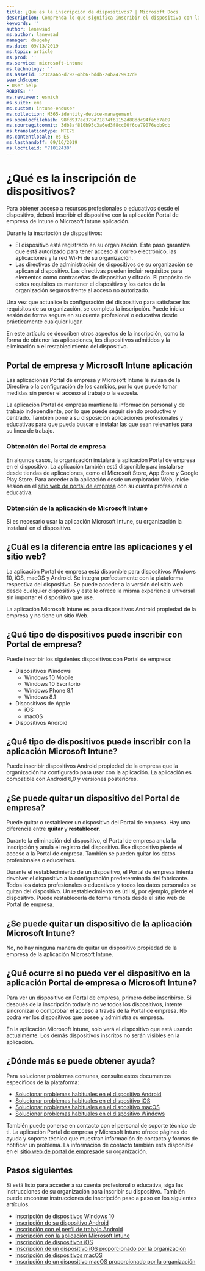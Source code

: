 ```yaml
---
title: ¿Qué es la inscripción de dispositivos? | Microsoft Docs
description: Comprenda lo que significa inscribir el dispositivo con la aplicación Portal de empresa y Microsoft Intune.
keywords: ''
author: lenewsad
ms.author: lanewsad
manager: dougeby
ms.date: 09/13/2019
ms.topic: article
ms.prod: ''
ms.service: microsoft-intune
ms.technology: ''
ms.assetid: 523caa6b-d792-4bb6-bddb-24b2479932d8
searchScope:
- User help
ROBOTS: ''
ms.reviewer: esmich
ms.suite: ems
ms.custom: intune-enduser
ms.collection: M365-identity-device-management
ms.openlocfilehash: 98fd937ee379d71874f61152d88ddc94fa5b7a09
ms.sourcegitcommit: 3db8af810b95c3a6ed3f8cc00f6ce79076ebb9db
ms.translationtype: MTE75
ms.contentlocale: es-ES
ms.lasthandoff: 09/16/2019
ms.locfileid: "71012430"
---
```

# <a name="what-is-device-enrollment"></a>¿Qué es la inscripción de dispositivos?
Para obtener acceso a recursos profesionales o educativos desde el dispositivo, deberá inscribir el dispositivo con la aplicación Portal de empresa de Intune o Microsoft Intune aplicación. 

Durante la inscripción de dispositivos:

* El dispositivo está registrado en su organización. Este paso garantiza que está autorizado para tener acceso al correo electrónico, las aplicaciones y la red Wi-Fi de su organización. 
* Las directivas de administración de dispositivos de su organización se aplican al dispositivo. Las directivas pueden incluir requisitos para elementos como contraseñas de dispositivo y cifrado. El propósito de estos requisitos es mantener el dispositivo y los datos de la organización seguros frente al acceso no autorizado.

Una vez que actualice la configuración del dispositivo para satisfacer los requisitos de su organización, se completa la inscripción. Puede iniciar sesión de forma segura en su cuenta profesional o educativa desde prácticamente cualquier lugar.  

En este artículo se describen otros aspectos de la inscripción, como la forma de obtener las aplicaciones, los dispositivos admitidos y la eliminación o el restablecimiento del dispositivo.  

## <a name="company-portal-and-microsoft-intune-app"></a>Portal de empresa y Microsoft Intune aplicación

Las aplicaciones Portal de empresa y Microsoft Intune le avisan de la Directiva o la configuración de los cambios, por lo que puede tomar medidas sin perder el acceso al trabajo o la escuela. 

La aplicación Portal de empresa mantiene la información personal y de trabajo independiente, por lo que puede seguir siendo productivo y centrado. También pone a su disposición aplicaciones profesionales y educativas para que pueda buscar e instalar las que sean relevantes para su línea de trabajo.  

### <a name="get-company-portal"></a>Obtención del Portal de empresa

En algunos casos, la organización instalará la aplicación Portal de empresa en el dispositivo. La aplicación también está disponible para instalarse desde tiendas de aplicaciones, como el Microsoft Store, App Store y Google Play Store. Para acceder a la aplicación desde un explorador Web, inicie sesión en el [sitio web de portal de empresa](https://go.microsoft.com/fwlink/?linkid=2010980) con su cuenta profesional o educativa.  

### <a name="get-microsoft-intune-app"></a>Obtención de la aplicación de Microsoft Intune

Si es necesario usar la aplicación Microsoft Intune, su organización la instalará en el dispositivo.  

## <a name="whats-the-difference-between-the-apps-and-the-website"></a>¿Cuál es la diferencia entre las aplicaciones y el sitio web?
La aplicación Portal de empresa está disponible para dispositivos Windows 10, iOS, macOS y Android. Se integra perfectamente con la plataforma respectiva del dispositivo. Se puede acceder a la versión del sitio web desde cualquier dispositivo y este le ofrece la misma experiencia universal sin importar el dispositivo que use. 

La aplicación Microsoft Intune es para dispositivos Android propiedad de la empresa y no tiene un sitio Web.  

## <a name="what-kind-of-devices-can-you-enroll-with-company-portal"></a>¿Qué tipo de dispositivos puede inscribir con Portal de empresa?
Puede inscribir los siguientes dispositivos con Portal de empresa:  

- Dispositivos Windows
  - Windows 10 Mobile
  - Windows 10 Escritorio
  - Windows Phone 8.1
  - Windows 8.1
- Dispositivos de Apple
    - iOS
    - macOS
- Dispositivos Android


## <a name="what-kind-of-devices-can-you-enroll-with-the-microsoft-intune-app"></a>¿Qué tipo de dispositivos puede inscribir con la aplicación Microsoft Intune?  
Puede inscribir dispositivos Android propiedad de la empresa que la organización ha configurado para usar con la aplicación. La aplicación es compatible con Android 6,0 y versiones posteriores. 

## <a name="can-you-remove-a-device-from-the-company-portal"></a>¿Se puede quitar un dispositivo del Portal de empresa?
Puede quitar o restablecer un dispositivo del Portal de empresa. Hay una diferencia entre **quitar** y **restablecer**.

Durante la eliminación del dispositivo, el Portal de empresa anula la inscripción y anula el registro del dispositivo. Ese dispositivo pierde el acceso a la Portal de empresa. También se pueden quitar los datos profesionales o educativos. 

Durante el restablecimiento de un dispositivo, el Portal de empresa intenta devolver el dispositivo a la configuración predeterminada del fabricante. Todos los datos profesionales o educativos y todos los datos personales se quitan del dispositivo. Un restablecimiento es útil si, por ejemplo, pierde el dispositivo. Puede restablecerla de forma remota desde el sitio web de Portal de empresa.  

## <a name="can-you-remove-a-device-from-the-microsoft-intune-app"></a>¿Se puede quitar un dispositivo de la aplicación Microsoft Intune?
No, no hay ninguna manera de quitar un dispositivo propiedad de la empresa de la aplicación Microsoft Intune.  

## <a name="what-if-i-cant-see-my-device-in-the-company-portal-or-microsoft-intune-app"></a>¿Qué ocurre si no puedo ver el dispositivo en la aplicación Portal de empresa o Microsoft Intune?
Para ver un dispositivo en Portal de empresa, primero debe inscribirse. Si después de la inscripción todavía no ve todos los dispositivos, intente sincronizar o comprobar el acceso a través de la Portal de empresa. No podrá ver los dispositivos que posee y administra su empresa.

En la aplicación Microsoft Intune, solo verá el dispositivo que está usando actualmente. Los demás dispositivos inscritos no serán visibles en la aplicación.  

## <a name="where-else-can-i-go-for-help"></a>¿Dónde más se puede obtener ayuda?  
Para solucionar problemas comunes, consulte estos documentos específicos de la plataforma:  

- [Solucionar problemas habituales en el dispositivo Android](check-compliance-on-your-device-android.md)  
- [Solucionar problemas habituales en el dispositivo iOS](troubleshoot-your-device-ios.md)
- [Solucionar problemas habituales en el dispositivo macOS](troubleshoot-your-device-macos.md)
- [Solucionar problemas habituales en el dispositivo Windows](troubleshoot-your-device-windows.md)

También puede ponerse en contacto con el personal de soporte técnico de ti. La aplicación Portal de empresa y Microsoft Intune ofrece páginas de ayuda y soporte técnico que muestran información de contacto y formas de notificar un problema. La información de contacto también está disponible en el [sitio web de portal de empresa](https://go.microsoft.com/fwlink/?linkid=2010980)de su organización.  

## <a name="next-steps"></a>Pasos siguientes  

Si está listo para acceder a su cuenta profesional o educativa, siga las instrucciones de su organización para inscribir su dispositivo. También puede encontrar instrucciones de inscripción paso a paso en los siguientes artículos.

* [Inscripción de dispositivos Windows 10](enroll-windows-10-device.md)
* [Inscripción de su dispositivo Android](enroll-device-android-company-portal.md)
* [Inscripción con el perfil de trabajo Android](enroll-device-android-work-profile.md)
* [Inscripción con la aplicación Microsoft Intune](enroll-device-android-microsoft-intune-app.md)
* [Inscripción de dispositivos iOS](enroll-your-device-in-intune-ios.md)
* [Inscripción de un dispositivo iOS proporcionado por la organización](enroll-your-device-dep-ios.md)
* [Inscripción de dispositivos macOS](enroll-your-device-in-intune-macos-cp.md)
* [Inscripción de un dispositivo macOS proporcionado por la organización](enroll-company-device-macos.md)



